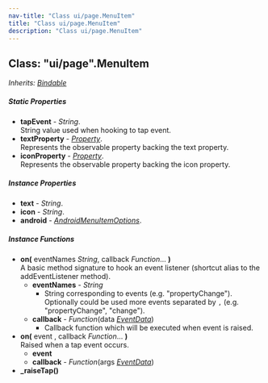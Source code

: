 ```yaml
---
nav-title: "Class ui/page.MenuItem"
title: "Class ui/page.MenuItem"
description: "Class ui/page.MenuItem"
---
```

## Class: "ui/page".MenuItem  
_Inherits:_ [_Bindable_](../../ui/core/bindable/Bindable.md)

##### Static Properties
 - **tapEvent** - _String_.    
  String value used when hooking to tap event.
 - **textProperty** - [_Property_](../../ui/core/dependency-observable/Property.md).    
  Represents the observable property backing the text property.
 - **iconProperty** - [_Property_](../../ui/core/dependency-observable/Property.md).    
  Represents the observable property backing the icon property.

##### Instance Properties
 - **text** - _String_.
 - **icon** - _String_.
 - **android** - [_AndroidMenuItemOptions_](../../ui/page/AndroidMenuItemOptions.md).

##### Instance Functions
 - **on(** eventNames _String_, callback _Function_... **)**  
     A basic method signature to hook an event listener (shortcut alias to the addEventListener method).
   - **eventNames** - _String_  
     - String corresponding to events (e.g. "propertyChange"). Optionally could be used more events separated by `,` (e.g. "propertyChange", "change"). 
   - **callback** - _Function_(data [_EventData_](../../data/observable/EventData.md))  
     - Callback function which will be executed when event is raised.
 - **on(** event , callback _Function_... **)**  
     Raised when a tap event occurs.
   - **event**
   - **callback** - _Function_(args [_EventData_](../../data/observable/EventData.md))
 - **_raiseTap()**